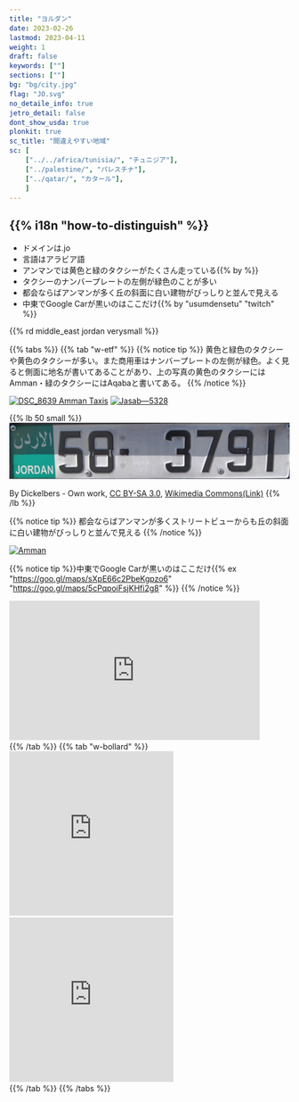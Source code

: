 ```yaml
---
title: "ヨルダン"
date: 2023-02-26
lastmod: 2023-04-11
weight: 1
draft: false
keywords: [""]
sections: [""]
bg: "bg/city.jpg"
flag: "JO.svg"
no_detaile_info: true
jetro_detail: false
dont_show_usda: true
plonkit: true
sc_title: "間違えやすい地域"
sc: [
    ["../../africa/tunisia/", "チュニジア"],
    ["../palestine/", "パレスチナ"],
    ["../qatar/", "カタール"],
    ]
---
```


<div class="main-desciption country-description">
    <h2 class="section-title">{{% i18n "how-to-distinguish" %}}</h2>
    <ul class="rule-list">
        <li>ドメインは<span class="quiz">.jo</span></li>
        <li>言語は<span class="quiz">アラビア語</span></li>
        <li>アンマンでは<span class="quiz">黄色と緑</span>のタクシーがたくさん走っている{{% by %}}</li>
        <li>タクシーのナンバープレートの左側が<span class="quiz">緑</span>色のことが多い</li>
        <li>都会ならばアンマンが多く丘の斜面に白い建物がびっしりと並んで見える</li>
        <li>中東でGoogle Carが<span class="quiz">黒い</span>のはここだけ{{% by "usumdensetu" "twitch" %}}</li>
    </ul>
    {{% rd middle_east jordan verysmall %}}
</div>

{{% tabs %}}
{{% tab "w-etf" %}}
{{% notice tip %}}
<span class="quiz">黄色と緑</span>色のタクシーや黄色のタクシーが多い。また商用車はナンバープレートの左側が<span class="quiz">緑</span>色。よく見ると側面に地名が書いてあることがあり、上の写真の黄色のタクシーにはAmman・緑のタクシーにはAqabaと書いてある。
{{% /notice %}}
<div class="googlemap-if">
<a data-flickr-embed="true" href="https://www.flickr.com/photos/149417353@N02/30528609207" title="DSC_8639 Amman Taxis"><img src="https://live.staticflickr.com/1951/30528609207_a3f65baa58.jpg" width="500" height="333" alt="DSC_8639 Amman Taxis"/></a>
<a data-flickr-embed="true" href="https://www.flickr.com/photos/jasab/4542400121/in/photolist-7VoZit-2nTMPat-29QBrJz-kjL4Ht-7EwJZS-bc9DKt-dYX2Hn-2nJSky4-4s97BT-bc9qeK-bc9vAt-bc9rKV-bc9tLp-bc9o66-bc9yTx-bc9xd4-8CLYM-3bjhd-bxojc9-bc9AuT-5M8JU3-bc9GqK-bc9BPv-bc8Y66-bc9Kvi-bc9F82-9PoLGb-4FujFg-bc92yz-aZ6Nnt-bc9J5F-bc9afp-bc9eeB-aZ5haH-62rCQB-62vSWA-bc95La-8XFv8N-bc9LF4-2oBE5P4-bc9hrT-bc9g92-bc9ctz-gaK7y-6v3oxD-7vfBfT-2od3r98-2od8i7e-dcJohz-7kaLF2" title="Jasab—5328"><img src="https://live.staticflickr.com/4029/4542400121_0384a80903.jpg" width="500" height="375" alt="Jasab—5328"/></a><script async src="//embedr.flickr.com/assets/client-code.js" charset="utf-8"></script>
</div>

{{% lb 50 small %}}
![](2023-05-12-18-24-11.png)

By Dickelbers - Own work, <a href="https://creativecommons.org/licenses/by-sa/3.0/deed.ja">CC BY-SA 3.0</a>, <a href="https://commons.wikimedia.org/w/index.php?curid=18916267">Wikimedia Commons(Link)</a>
{{% /lb %}}

{{% notice tip %}}
都会ならばアンマンが多くストリートビューからも丘の斜面に白い建物がびっしりと並んで見える
{{% /notice %}}
<div class="googlemap-if">
<a data-flickr-embed="true" href="https://www.flickr.com/photos/cr01/5211016049/in/photolist-8WtPwi-iHjwYZ-CHuCzv-5jgGYF-2arBFEa-8WtDst-272fAco-24F4Q1J-8TA9ds-8kAcVz-dXdCXB-xSHJ3X-8kA4F2-dXdELB-8WtTS6-2bzi7Kn-tFPytf-dXjkaW-MWNzBR-iHjmca-2bLNiER-291Ljns-7XkjFJ-227XMyP-4nXLxY-dHdrbH-QH2xwU-2bDq9QA-FEm96G-2bGMTpR-yy7u8-2aB6fcL-2ajcTwX-b8BmdD-bWZi2F-qmrPa4-QyRBQb-aorQNx-FEKiX8-FEV2UT-4vBSWq-7r7Q9r-DFf8Xp-Fmu3Sq-2bLNz3V-F1Fsbp-PyL7Sj-FLd2ts-nN1ZUN-LaJ3Ud" title="Amman"><img src="https://live.staticflickr.com/4154/5211016049_9a9ab9571b.jpg" width="500" height="375" alt="Amman"/></a><script async src="//embedr.flickr.com/assets/client-code.js" charset="utf-8"></script>
</div>

{{% notice tip %}}中東でGoogle Carが<span class="quiz">黒い</span>のはここだけ{{% ex "https://goo.gl/maps/sXpE66c2PbeKgpzo6" "https://goo.gl/maps/5cPqpoiFsjKHfi2g8" %}}
{{% /notice %}}
<div class="googlemap-if">
<iframe src="https://www.google.com/maps/embed?pb=!4v1686721751254!6m8!1m7!1sX85VIowtViJab75MmUsKnw!2m2!1d30.10541326031539!2d35.59332678661352!3f221.85901888975042!4f-31.232270970073003!5f2.683378308805699" width="450" height="250" style="border:0;" allowfullscreen="" loading="lazy" referrerpolicy="no-referrer-when-downgrade"></iframe>
</div>
{{% /tab %}}
{{% tab "w-bollard" %}}
<div class="googlemap-if">
<iframe src="https://www.google.com/maps/embed?pb=!4v1685810064268!6m8!1m7!1s9q_1BHSiQT377kWoLuKM7g!2m2!1d30.13776765375484!2d35.43563941409148!3f256.1131613575126!4f-8.037278360732032!5f3.2127736195138263" width="295" height="295" style="border:0;" allowfullscreen="" loading="lazy" referrerpolicy="no-referrer-when-downgrade"></iframe>
<iframe src="https://www.google.com/maps/embed?pb=!4v1685810139820!6m8!1m7!1sOhc_B3zlVkx2wLHvnCF3xA!2m2!1d30.13759226648691!2d35.43545368386853!3f14.49744529294755!4f-10.915381696443362!5f3.325193203789971" width="295" height="295" style="border:0;" allowfullscreen="" loading="lazy" referrerpolicy="no-referrer-when-downgrade"></iframe>
</div>
{{% /tab %}}
{{% /tabs %}}
